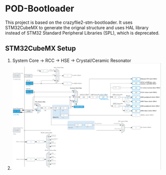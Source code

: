 # POD-Bootloader

This project is based on the crazyflie2-stm-bootloader. It uses STM32CubeMX to generate the orignal structure and uses HAL library instead of STM32 Standard Peripheral Libraries (SPL), which is deprecated.

## STM32CubeMX Setup

1. System Core -> RCC -> HSE -> Crystal/Ceramic Resonator
2. ![Clock Configuration](/Docs/clock-configuration.png)